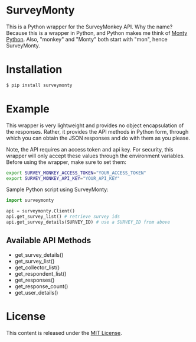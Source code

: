 # SurveyMonty

This is a Python wrapper for the SurveyMonkey API. Why the name? Because this
is a wrapper in Python, and Python makes me think of [Monty Python][1]. Also,
"monkey" and "Monty" both start with "mon", hence SurveyMonty.

[1]:http://en.wikipedia.org/wiki/Monty_Python

# Installation
```bash
$ pip install surveymonty
```

# Example
This wrapper is very lightweight and provides no object encapsulation of the
responses. Rather, it provides the API methods in Python form, through which
you can obtain the JSON responses and do with them as you please.

Note, the API requires an access token and api key. For security, this wrapper
will only accept these values through the environment variables. Before using
the wrapper, make sure to set them:
```bash
export SURVEY_MONKEY_ACCESS_TOKEN="YOUR_ACCESS_TOKEN"
export SURVEY_MONKEY_API_KEY="YOUR_API_KEY"
```

Sample Python script using SurveyMonty:
```python
import surveymonty

api = surveymonty.Client()
api.get_survey_list() # retrieve survey ids
api.get_survey_details(SURVEY_ID) # use a SURVEY_ID from above
```

## Available API Methods
- get\_survey\_details()
- get\_survey\_list()
- get\_collector\_list()
- get\_respondent\_list()
- get\_responses()
- get\_response\_count()
- get\_user\_details()

# License
This content is released under the [MIT License](./LICENSE.md).


